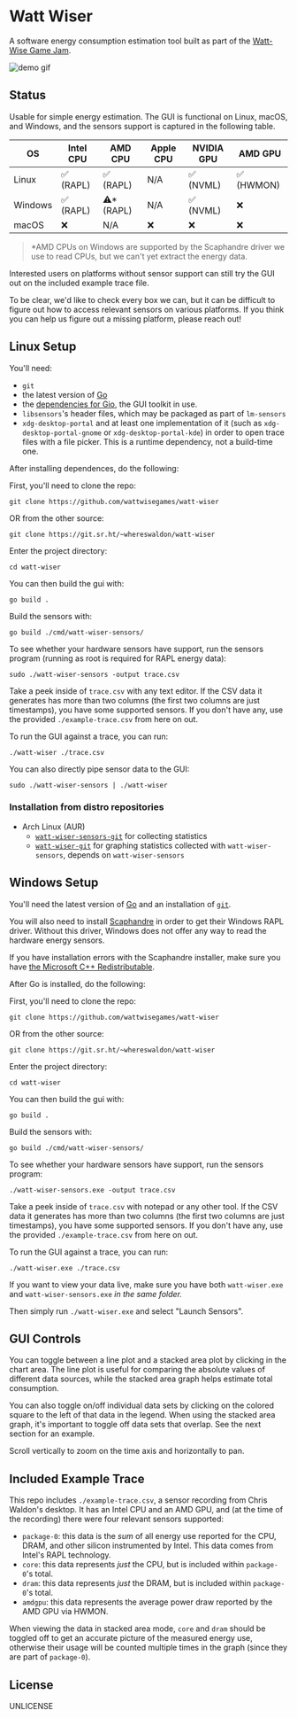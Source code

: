 # Watt Wiser

A software energy consumption estimation tool built as part of the [Watt-Wise Game Jam](https://wattwise.games/).

![demo gif](./img/watt-wiser-demo.gif)

## Status

Usable for simple energy estimation. The GUI is functional on Linux, macOS, and Windows, and the sensors support is captured in the following table.

| OS | Intel CPU | AMD CPU | Apple CPU | NVIDIA GPU | AMD GPU |
| --- | --- | --- | --- | --- | --- |
| Linux | ✅ (RAPL) | ✅ (RAPL) | N/A | ✅ (NVML) | ✅ (HWMON) |
| Windows | ✅ (RAPL) | ⚠* (RAPL) ️| N/A | ✅ (NVML) | ❌|
| macOS | ❌| N/A | ❌ | ❌ | ❌|

> *AMD CPUs on Windows are supported by the Scaphandre driver we use to read CPUs, but we can't yet extract the energy data.

Interested users on platforms without sensor support can still try the GUI out on the included example trace file.

To be clear, we'd like to check every box we can, but it can be difficult to figure out how to access relevant sensors on various platforms. If you think you can help us figure out a missing platform, please reach out!

## Linux Setup

You'll need:

- `git`
- the latest version of [Go](https://golang.org/dl)
- the [dependencies for Gio](https://gioui.org/doc/install), the GUI toolkit in use.
- `libsensors`'s header files, which may be packaged as part of `lm-sensors`
- `xdg-desktop-portal` and at least one implementation of it (such as `xdg-desktop-portal-gnome` or `xdg-desktop-portal-kde`) in order to open trace files with a file picker. This is a runtime dependency, not a build-time one.

After installing dependences, do the following:

First, you'll need to clone the repo:

```
git clone https://github.com/wattwisegames/watt-wiser
```

OR from the other source:

```
git clone https://git.sr.ht/~whereswaldon/watt-wiser
```

Enter the project directory:

```
cd watt-wiser
```

You can then build the gui with:

```
go build .
```

Build the sensors with:

```
go build ./cmd/watt-wiser-sensors/
```

To see whether your hardware sensors have support, run the sensors program (running as root is required for RAPL energy data):

```
sudo ./watt-wiser-sensors -output trace.csv
```

Take a peek inside of `trace.csv` with any text editor.
If the CSV data it generates has more than two columns (the first two columns are just timestamps), you have some supported sensors. If you don't have any, use the provided `./example-trace.csv` from here on out.

To run the GUI against a trace, you can run:

```
./watt-wiser ./trace.csv
```

You can also directly pipe sensor data to the GUI:

```
sudo ./watt-wiser-sensors | ./watt-wiser
```

### Installation from distro repositories

- Arch Linux (AUR)
  - [`watt-wiser-sensors-git`](https://aur.archlinux.org/packages/watt-wiser-sensors-git) for collecting statistics
  - [`watt-wiser-git`](https://aur.archlinux.org/packages/watt-wiser-git) for graphing statistics collected with `watt-wiser-sensors`, depends on `watt-wiser-sensors`

## Windows Setup

You'll need the latest version of [Go](https://golang.org/dl) and an installation of [`git`](https://git-scm.com/download/win).

You will also need to install [Scaphandre](https://hubblo-org.github.io/scaphandre-documentation/tutorials/installation-windows.html) in order to get their Windows RAPL driver. Without this driver, Windows does not offer any way to read the hardware energy sensors.

If you have installation errors with the Scaphandre installer, make sure you have [the Microsoft C++ Redistributable](https://learn.microsoft.com/en-us/cpp/windows/latest-supported-vc-redist?view=msvc-170#visual-studio-2015-2017-2019-and-2022).

After Go is installed, do the following:

First, you'll need to clone the repo:

```
git clone https://github.com/wattwisegames/watt-wiser
```

OR from the other source:

```
git clone https://git.sr.ht/~whereswaldon/watt-wiser
```

Enter the project directory:

```
cd watt-wiser
```

You can then build the gui with:

```
go build .
```

Build the sensors with:

```
go build ./cmd/watt-wiser-sensors/
```

To see whether your hardware sensors have support, run the sensors program:

```
./watt-wiser-sensors.exe -output trace.csv
```

Take a peek inside of `trace.csv` with notepad or any other tool.
If the CSV data it generates has more than two columns (the first two columns are just timestamps), you have some supported sensors. If you don't have any, use the provided `./example-trace.csv` from here on out.

To run the GUI against a trace, you can run:

```
./watt-wiser.exe ./trace.csv
```

If you want to view your data live, make sure you have both `watt-wiser.exe` and `watt-wiser-sensors.exe` *in the same folder.*

Then simply run `./watt-wiser.exe` and select "Launch Sensors".

## GUI Controls

You can toggle between a line plot and a stacked area plot by clicking in the chart area. The line plot is useful for comparing the absolute values of different data sources, while the stacked area graph helps estimate total consumption.

You can also toggle on/off individual data sets by clicking on the colored square to the left of that data in the legend. When using the stacked area graph, it's important to toggle off data sets that overlap. See the next section for an example.

Scroll vertically to zoom on the time axis and horizontally to pan.

## Included Example Trace

This repo includes `./example-trace.csv`, a sensor recording from Chris Waldon's desktop. It has an Intel CPU and an AMD GPU, and (at the time of the recording) there were four relevant sensors supported:

- `package-0`: this data is the *sum* of all energy use reported for the CPU, DRAM, and other silicon instrumented by Intel. This data comes from Intel's RAPL technology.
- `core`: this data represents *just* the CPU, but is included within `package-0`'s total.
- `dram`: this data represents *just* the DRAM, but is included within `package-0`'s total.
- `amdgpu`: this data represents the average power draw reported by the AMD GPU via HWMON.

When viewing the data in stacked area mode, `core` and `dram` should be toggled off to get an accurate picture of the measured energy use, otherwise their usage will be counted multiple times in the graph (since they are part of `package-0`).

## License

UNLICENSE
